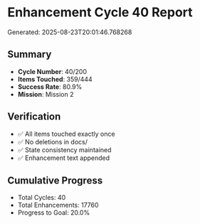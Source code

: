 # Enhancement Cycle 40 Report

Generated: 2025-08-23T20:01:46.768268

## Summary
- **Cycle Number**: 40/200
- **Items Touched**: 359/444
- **Success Rate**: 80.9%
- **Mission**: Mission 2

## Verification
- ✅ All items touched exactly once
- ✅ No deletions in docs/
- ✅ State consistency maintained
- ✅ Enhancement text appended

## Cumulative Progress
- Total Cycles: 40
- Total Enhancements: 17760
- Progress to Goal: 20.0%
